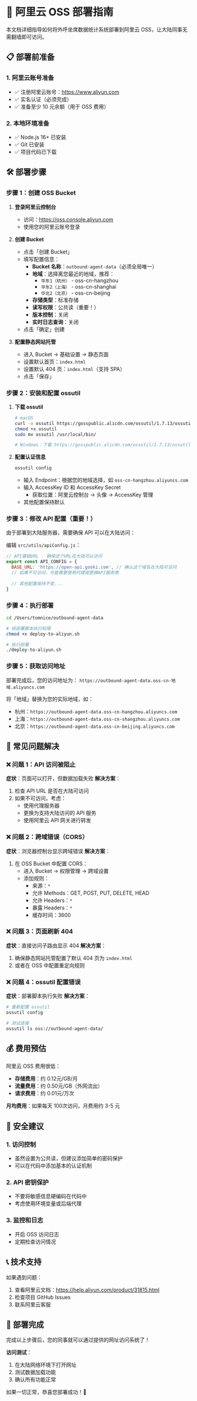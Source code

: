 # 🚀 阿里云 OSS 部署指南

本文档详细指导如何将外呼坐席数据统计系统部署到阿里云 OSS，让大陆同事无需翻墙即可访问。

## 📋 部署前准备

### 1. 阿里云账号准备
- ✅ 注册阿里云账号：https://www.aliyun.com
- ✅ 实名认证（必须完成）
- ✅ 准备至少 10 元余额（用于 OSS 费用）

### 2. 本地环境准备
- ✅ Node.js 16+ 已安装
- ✅ Git 已安装
- ✅ 项目代码已下载

## 🛠️ 部署步骤

### 步骤 1：创建 OSS Bucket

1. **登录阿里云控制台**
   - 访问：https://oss.console.aliyun.com
   - 使用您的阿里云账号登录

2. **创建 Bucket**
   - 点击「创建 Bucket」
   - 填写配置信息：
     - **Bucket 名称**：`outbound-agent-data`（必须全局唯一）
     - **地域**：选择离您最近的地域，推荐：
       - `华东1（杭州）` - oss-cn-hangzhou
       - `华东2（上海）` - oss-cn-shanghai  
       - `华北2（北京）` - oss-cn-beijing
     - **存储类型**：标准存储
     - **读写权限**：公共读（重要！）
     - **版本控制**：关闭
     - **实时日志查询**：关闭
   - 点击「确定」创建

3. **配置静态网站托管**
   - 进入 Bucket → 基础设置 → 静态页面
   - 设置默认首页：`index.html`
   - 设置默认 404 页：`index.html`（支持 SPA）
   - 点击「保存」

### 步骤 2：安装和配置 ossutil

1. **下载 ossutil**
   ```bash
   # macOS
   curl -o ossutil https://gosspublic.alicdn.com/ossutil/1.7.13/ossutilmac64
   chmod +x ossutil
   sudo mv ossutil /usr/local/bin/
   
   # Windows：下载 https://gosspublic.alicdn.com/ossutil/1.7.13/ossutil64.zip
   ```

2. **配置认证信息**
   ```bash
   ossutil config
   ```
   - 输入 Endpoint：根据您的地域选择，如 `oss-cn-hangzhou.aliyuncs.com`
   - 输入 AccessKey ID 和 AccessKey Secret
     - 获取位置：阿里云控制台 → 头像 → AccessKey 管理
   - 其他配置保持默认

### 步骤 3：修改 API 配置（重要！）

由于部署到大陆服务器，需要确保 API 可以在大陆访问：

编辑 `src/utils/apiConfig.js`：
```javascript
// API基础URL - 确保这个URL在大陆可以访问
export const API_CONFIG = {
  BASE_URL: 'https://open-api.gooki.com', // 确认这个域名在大陆可访问
  // 如果不可访问，可能需要使用代理或更换API服务商
  
  // 其他配置保持不变...
}
```

### 步骤 4：执行部署

```bash
cd /Users/tomnice/outbound-agent-data

# 给部署脚本执行权限
chmod +x deploy-to-aliyun.sh

# 执行部署
./deploy-to-aliyun.sh
```

### 步骤 5：获取访问地址

部署完成后，您的访问地址为：
`https://outbound-agent-data.oss-cn-地域.aliyuncs.com`

将「地域」替换为您的实际地域，如：
- 杭州：`https://outbound-agent-data.oss-cn-hangzhou.aliyuncs.com`
- 上海：`https://outbound-agent-data.oss-cn-shangzhou.aliyuncs.com`
- 北京：`https://outbound-agent-data.oss-cn-beijing.aliyuncs.com`

## 🔧 常见问题解决

### ❌ 问题 1：API 访问被阻止
**症状**：页面可以打开，但数据加载失败
**解决方案**：
1. 检查 API URL 是否在大陆可访问
2. 如果不可访问，考虑：
   - 使用代理服务器
   - 更换为支持大陆访问的 API 服务
   - 使用阿里云 API 网关进行转发

### ❌ 问题 2：跨域错误（CORS）
**症状**：浏览器控制台显示跨域错误
**解决方案**：
1. 在 OSS Bucket 中配置 CORS：
   - 进入 Bucket → 权限管理 → 跨域设置
   - 添加规则：
     - 来源：`*`
     - 允许 Methods：GET, POST, PUT, DELETE, HEAD
     - 允许 Headers：`*`
     - 暴露 Headers：`*`
     - 缓存时间：3600

### ❌ 问题 3：页面刷新 404
**症状**：直接访问子路由显示 404
**解决方案**：
1. 确保静态网站托管配置了默认 404 页为 `index.html`
2. 或者在 OSS 中配置重定向规则

### ❌ 问题 4：ossutil 配置错误
**症状**：部署脚本执行失败
**解决方案**：
```bash
# 重新配置 ossutil
ossutil config

# 测试连接
ossutil ls oss://outbound-agent-data/
```

## 💰 费用预估

阿里云 OSS 费用很低：
- **存储费用**：约 0.12元/GB/月
- **流量费用**：约 0.50元/GB（外网流出）
- **请求费用**：约 0.01元/万次

**月均费用**：如果每天 100次访问，月费用约 3-5 元

## 🔐 安全建议

### 1. 访问控制
- 虽然设置为公共读，但建议添加简单的密码保护
- 可以在代码中添加基本的认证机制

### 2. API 密钥保护
- 不要将敏感信息硬编码在代码中
- 考虑使用环境变量或后端代理

### 3. 监控和日志
- 开启 OSS 访问日志
- 定期检查访问情况

## 📞 技术支持

如果遇到问题：
1. 查看阿里云文档：https://help.aliyun.com/product/31815.html
2. 检查项目 GitHub Issues
3. 联系阿里云客服

## 🎉 部署完成

完成以上步骤后，您的同事就可以通过提供的网址访问系统了！

**访问测试**：
1. 在大陆网络环境下打开网址
2. 测试数据加载功能
3. 确认所有功能正常

如果一切正常，恭喜您部署成功！🎊
